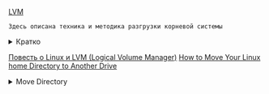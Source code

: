 [LVM](https://habr.com/ru/articles/67283/)
```
Здесь описана техника и методика разгрузки корневой системы
```
<details><summary><h8>Кратко</h8></summary>
  
Желательно внести с корневого раздела такие папки как /usr /var /tmp /home, чтобы не дефрагментировать лишний раз корневой раздел и ни в коем случае его не переполнить.  

root@ws:# lvcreate -n usr -L10G ws # здесь мы создаём раздел с именем «usr», размером 10Gb  

по аналогии делаем то же для /var, /tmp, /home:  

root@ws:# lvcreate -n var -L10G ws  
root@ws:# lvcreate -n tmp -L2G ws  
root@ws:# lvcreate -n home -L500G ws  

неплохо было бы сделать раздел подкачки:  
root@ws:# lvcreate -n swap -L2G ws  
root@ws:# mkswap -L swap /dev/ws/swap  
root@ws:# swapon /dev/ws/swap  

Самое главное и самый большой минус LVM — он не читается grub'ом поэтому раздел /boot должен находиться вне LVM на отдельном разделе жёсткого диска, иначе система не загрузится.

</details>

[Повесть о Linux и LVM (Logical Volume Manager)](http://xgu.ru/wiki/LVM)
[How to Move Your Linux home Directory to Another Drive](https://www.howtogeek.com/442101/how-to-move-your-linux-home-directory-to-another-hard-drive/)

<details><summary><h8>Move Directory</h8></summary>

#### Перечень дисков
```bash
$ sudo fdisk -l

Disk /dev/sdb: 50 GiB, 53687091200 bytes, 104857600 sectors
```
#### Информация о новом диске
```bash
$ sudo fdisk /dev/sdb

Command (m for help): p
Disk /dev/sdb: 50 GiB, 53687091200 bytes, 104857600 sectors
```
#### Создание раздела
```bash
Command (m for help): n
Select (default p): p
Partition number (1-4, default 1): 1
First sector (2048-104857599, default 2048): 
Last sector, +/-sectors or +/-size{K,M,G,T,P} (2048-104857599, default 104857599): 

Created a new partition 1 of type 'Linux' and of size 50 GiB.

Command (m for help): w
The partition table has been altered.
```
#### Проверка созданного раздела
```bash
~$ sudo fdisk /dev/sdb
Command (m for help): p
Disk /dev/sdb: 50 GiB, 53687091200 bytes, 104857600 sectors

Device     Boot Start       End   Sectors Size Id Type
/dev/sdb1        2048 104857599 104855552  50G 83 Linux

Command (m for help): q
```
#### Создаем файловую систему на разделе диска
```bash
~$ sudo mkfs -t ext4 /dev/sdb1

mke2fs 1.46.5 (30-Dec-2021)
Creating filesystem with 13106944 4k blocks and 3276800 inodes
Filesystem UUID: 7b2343af-d73d-459c-809e-28ea3d2b1a4f
```
#### Монтирование диска
```bash
sudo mount /dev/sdb1 /mnt
cd /mnt
sudo rm -rf lost+found
```
#### Копирование директорий
> На примере /home

```bash
sudo cp -rp /home/* /mnt
sudo mv /home /home.orig
sudo mkdir /home
```
```bash
cd /
sudo umount /dev/sdb1
sudo mount /dev/sdb1 /home/
df /dev/sdb1
```
#### Рредактирование fstab
```bash
sudo cp /etc/fstab /etc/fstab.orig
sudo nano /etc/fstab
```
* Type the name of the partition (/dev/sdb1) at the start of the line, and then press Tab.
* Type the mount point (/home) and press Tab.
* Type the filesystem description (ext4) and press Tab.
* Type (defaults) for the mount options, and press Tab.
* Type the digit (0) for the filesystem dump option, and press Tab.
* Type the digit (0) for the filesystem check option.

```bash
sudo reboot now
```
#### Вариант перемещения через симлинк
* copy the data from the old to the new location: rsync -av /opt/software/data /hdd2 (sudo cp -rp /home/* /mnt)
* rename the old data directory: mv /opt/software/data /opt/software/data.old
* create a symlink so /opt/software/data points to hdd2: ln -s /hdd2 /opt/software/data
* start the application
* if all works well: rm /opt/software/data.old
  
</details>









































